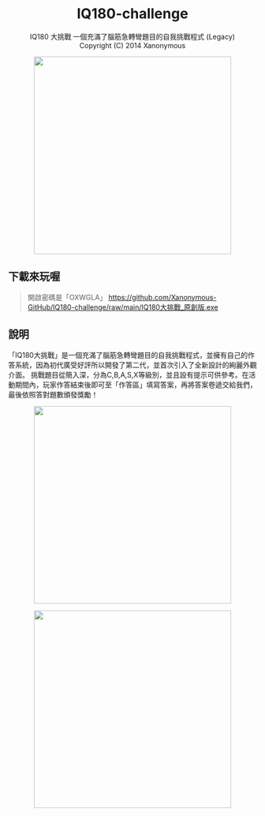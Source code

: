 <h1 align="center">IQ180-challenge</h1>
<p align="center">
IQ180 大挑戰 一個充滿了腦筋急轉彎題目的自我挑戰程式 (Legacy) <br>
Copyright (C) 2014 Xanonymous
</p>
<p align="center">
  <img src="https://i.imgur.com/vgOoCpI.webp" alt="" width="400"/>
</p>

## 下載來玩喔
> 開啟密碼是「OXWGLA」
https://github.com/Xanonymous-GitHub/IQ180-challenge/raw/main/IQ180大挑戰_原創版.exe

## 說明
「IQ180大挑戰」是一個充滿了腦筋急轉彎題目的自我挑戰程式，並擁有自己的作答系統，因為初代廣受好評所以開發了第二代，並首次引入了全新設計的絢麗外觀介面。
挑戰題目從簡入深，分為C,B,A,S,X等級別，並且設有提示可供參考。在活動期間內，玩家作答結束後即可至「作答區」填寫答案，再將答案卷遞交給我們，最後依照答對題數頒發獎勵！


<p align="center">
  <img src="https://i.imgur.com/W4uUgpw.webp" alt="" width="400"/>
</p>
<p align="center">
  <img src="https://i.imgur.com/fRxOnE4.webp" alt="" width="400"/>
</p>

